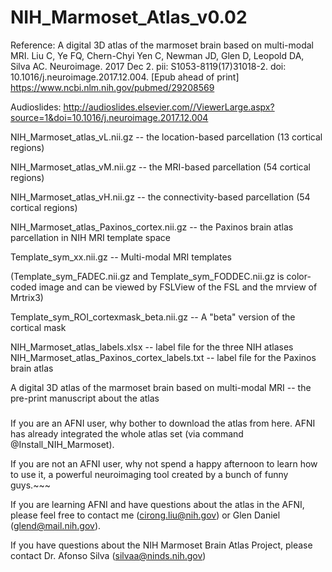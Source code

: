 # NIH_Marmoset_Atlas_v0.02


Reference:
A digital 3D atlas of the marmoset brain based on multi-modal MRI.
Liu C, Ye FQ, Chern-Chyi Yen C, Newman JD, Glen D, Leopold DA, Silva AC.
Neuroimage. 2017 Dec 2. pii: S1053-8119(17)31018-2. doi: 10.1016/j.neuroimage.2017.12.004. [Epub ahead of print]
https://www.ncbi.nlm.nih.gov/pubmed/29208569

Audioslides:
http://audioslides.elsevier.com//ViewerLarge.aspx?source=1&doi=10.1016/j.neuroimage.2017.12.004


NIH_Marmoset_atlas_vL.nii.gz -- the location-based parcellation (13 cortical regions)

NIH_Marmoset_atlas_vM.nii.gz -- the MRI-based parcellation (54 cortical regions)

NIH_Marmoset_atlas_vH.nii.gz -- the connectivity-based parcellation (54 cortical regions)

NIH_Marmoset_atlas_Paxinos_cortex.nii.gz -- the Paxinos brain atlas parcellation in NIH MRI template space 

Template_sym_xx.nii.gz -- Multi-modal MRI templates

(Template_sym_FADEC.nii.gz and Template_sym_FODDEC.nii.gz is color-coded image and can be viewed by FSLView of the FSL and the mrview of Mrtrix3)

Template_sym_ROI_cortexmask_beta.nii.gz -- A "beta" version of the cortical mask


NIH_Marmoset_atlas_labels.xlsx  -- label file for the three NIH atlases
NIH_Marmoset_atlas_Paxinos_cortex_labels.txt -- label file for the Paxinos brain atlas

A digital 3D atlas of the marmoset brain based on multi-modal MRI  -- the pre-print manuscript about the atlas 

#####


If you are an AFNI user, why bother to download the atlas from here. AFNI has already integrated the whole atlas set (via command @Install_NIH_Marmoset). 

If you are not an AFNI user, why not spend a happy afternoon to learn how to use it, a powerful neuroimaging tool created by a bunch of funny guys.~~~

If you are learning AFNI and have questions about the atlas in the AFNI, please feel free to contact me (cirong.liu@nih.gov) or Glen Daniel (glend@mail.nih.gov).

If you have questions about the NIH Marmoset Brain Atlas Project, please contact Dr. Afonso Silva (silvaa@ninds.nih.gov)

